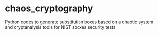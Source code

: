 # chaos_cryptography
Python codes to generate substitution boxes based on a chaotic system and cryptanalysis tools for NIST sboxes security tests
